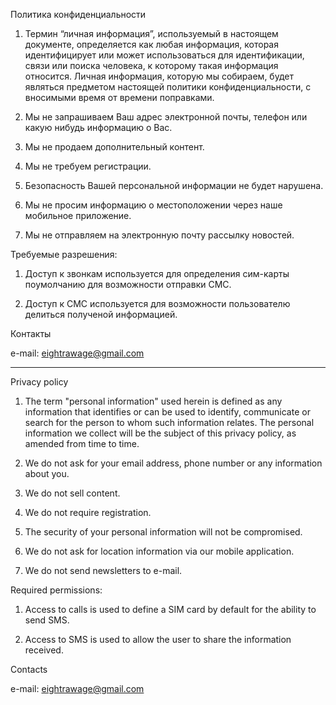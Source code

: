 Политика конфиденциальности

1. Термин “личная информация”, используемый в настоящем документе, определяется как любая информация, которая идентифицирует или может использоваться для идентификации, связи или поиска человека, к которому такая информация относится. Личная информация, которую мы собираем, будет являться предметом настоящей политики конфиденциальности, с вносимыми время от времени поправками.

2. Мы не запрашиваем Ваш адрес электронной почты, телефон или какую нибудь информацию о Вас.

3. Мы не продаем дополнительный контент.

4. Мы не требуем регистрации.

5. Безопасность Вашей персональной информации не будет нарушена.

6. Мы не просим информацию о местоположении через наше мобильное приложение.

7. Мы не отправляем на электронную почту рассылку новостей.

Требуемые разрешения:

1. Доступ к звонкам используется для определения сим-карты поумолчанию для возможности отправки СМС.

2. Доступ к СМС используется для возможности пользователю делиться полученой информацией.

Контакты

e-mail: eightrawage@gmail.com

----------------------------------------------------------------------------------------------
Privacy policy

1. The term "personal information" used herein is defined as any information that identifies or can be used to identify, communicate or search for the person to whom such information relates. The personal information we collect will be the subject of this privacy policy, as amended from time to time.

2. We do not ask for your email address, phone number or any information about you.

3. We do not sell content.

4. We do not require registration.

5. The security of your personal information will not be compromised.

6. We do not ask for location information via our mobile application.

7. We do not send newsletters to e-mail.

Required permissions:
1. Access to calls is used to define a SIM card by default for the ability to send SMS.

2. Access to SMS is used to allow the user to share the information received.

Contacts

e-mail: eightrawage@gmail.com
